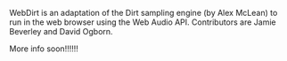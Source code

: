 WebDirt is an adaptation of the Dirt sampling engine (by Alex McLean) to run in the web browser 
using the Web Audio API. Contributors are Jamie Beverley and David Ogborn.

More info soon!!!!!!

